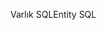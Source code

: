 <span data-ttu-id="017a8-101">Varlık SQL</span><span class="sxs-lookup"><span data-stu-id="017a8-101">Entity SQL</span></span>